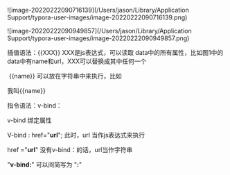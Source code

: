 ![image-20220222090716139](/Users/jason/Library/Application Support/typora-user-images/image-20220222090716139.png)

![image-20220222090949857](/Users/jason/Library/Application Support/typora-user-images/image-20220222090949857.png)

插值语法：{{XXX}}    XXX是js表达式，可以读取 data中的所有属性，比如图1中的data中有name和url，XXX可以替换成其中任何一个

​		{{name}} 可以放在字符串中来执行，比如<div>我叫{{name}}</div>





指令语法：v-bind：

v-bind 绑定属性

V-bind : href="**url**";    此时，url 当作js表达式来执行

href ="**url**"  没有v-bind：的话，url当作字符串

"**v-bind:**"  可以间简写为 "**:**"






